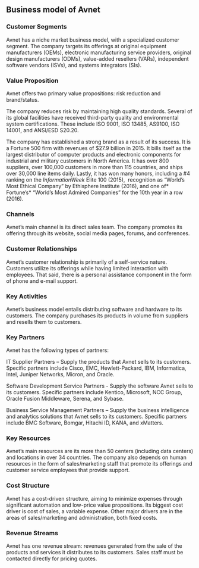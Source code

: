 Business model of Avnet
-----------------------

 ### Customer Segments

 Avnet has a niche market business model, with a specialized customer segment. The company targets its offerings at original equipment manufacturers (OEMs), electronic manufacturing service providers, original design manufacturers (ODMs), value-added resellers (VARs), independent software vendors (ISVs), and systems integrators (SIs).

 ### Value Proposition

 Avnet offers two primary value propositions: risk reduction and brand/status.

 The company reduces risk by maintaining high quality standards. Several of its global facilities have received third-party quality and environmental system certifications. These include ISO 9001, ISO 13485, AS9100, ISO 14001, and ANSI/ESD S20.20.

 The company has established a strong brand as a result of its success. It is a Fortune 500 firm with revenues of $27.9 billion in 2015. It bills itself as the largest distributor of computer products and electronic components for industrial and military customers in North America. It has over 800 suppliers, over 100,000 customers in more than 115 countries, and ships over 30,000 line items daily. Lastly, it has won many honors, including a #4 ranking on the *InformationWeek* Elite 100 (2015),  recognition as “World’s Most Ethical Company” by Ethisphere Institute (2016), and one of* Fortune’s* “World’s Most Admired Companies” for the 10th year in a row (2016).

 ### Channels

 Avnet’s main channel is its direct sales team. The company promotes its offering through its website, social media pages, forums, and conferences.

 ### Customer Relationships

 Avnet’s customer relationship is primarily of a self-service nature. Customers utilize its offerings while having limited interaction with employees. That said, there is a personal assistance component in the form of phone and e-mail support.

 ### Key Activities

 Avnet’s business model entails distributing software and hardware to its customers. The company purchases its products in volume from suppliers and resells them to customers.

 ### Key Partners

 Avnet has the following types of partners:

 IT Supplier Partners – Supply the products that Avnet sells to its customers. Specific partners include Cisco, EMC, Hewlett-Packard, IBM, Informatica, Intel, Juniper Networks, Micron, and Oracle.

 Software Development Service Partners - Supply the software Avnet sells to its customers. Specific partners include Kentico, Microsoft, NCC Group, Oracle Fusion Middleware, Serena, and Sybase.

 Business Service Management Partners – Supply the business intelligence and analytics solutions that Avnet sells to its customers. Specific partners include BMC Software, Bomgar, Hitachi ID, KANA, and xMatters.

 ### Key Resources

 Avnet’s main resources are its more than 50 centers (including data centers) and locations in over 34 countries. The company also depends on human resources in the form of sales/marketing staff that promote its offerings and customer service employees that provide support.

 ### Cost Structure

 Avnet has a cost-driven structure, aiming to minimize expenses through significant automation and low-price value propositions. Its biggest cost driver is cost of sales, a variable expense. Other major drivers are in the areas of sales/marketing and administration, both fixed costs.

 ### Revenue Streams

 Avnet has one revenue stream: revenues generated from the sale of the products and services it distributes to its customers. Sales staff must be contacted directly for pricing quotes.